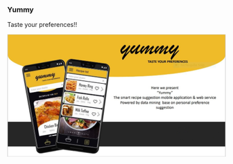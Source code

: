 ### Yummy  
Taste your preferences!!  

![Test Image 1](https://github.com/chamlokuge/Yummy/blob/master/yummyScreenshot.JPG)



